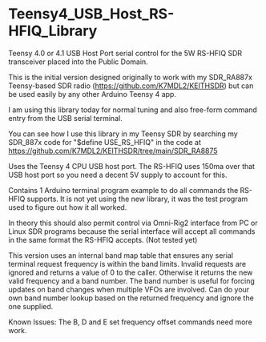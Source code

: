 # Teensy4_USB_Host_RS-HFIQ_Library

Teensy 4.0 or 4.1 USB Host Port serial control for the 5W RS-HFIQ SDR transceiver placed into the Public Domain.

This is the initial version designed originally to work with my SDR_RA887x Teensy-based SDR radio (https://github.com/K7MDL2/KEITHSDR) but can be used easily by any other Arduino Teensy 4 app.  

I am using this library today for normal tuning and also free-form command entry from the USB serial terminal. 

You can see how I use this library in my Teensy SDR by searching my SDR_887x code for "$define USE_RS_HFIQ" in the code at  https://github.com/K7MDL2/KEITHSDR/tree/main/SDR_RA8875 

Uses the Teensy 4 CPU USB host port. The RS-HFIQ uses 150ma over that USB host port so you need a decent 5V supply to account for this.

Contains 1 Arduino terminal program example to do all commands the RS-HFIQ supports.  It is not yet using the new library, it was the test program used to figure out how it all worked.

In theory this should also permit control via Omni-Rig2 interface from PC or Linux SDR programs because the serial interface will accept all commands in the same format the RS-HFIQ accepts. (Not tested yet)

This version uses an internal band map table that ensures any serial terminal request frequency is within the band limits.  Invalid requests are ignored and returns a value of 0 to the caller.  Otherwise it returns the new valid frequency and a band number.  The band number is useful for forcing updates on band changes when multiple VFOs are involved.  Can do your own band number lookup based on the returned frequency and ignore the one supplied. 

Known Issues:
The B, D and E set frequency offset commands need more work.

